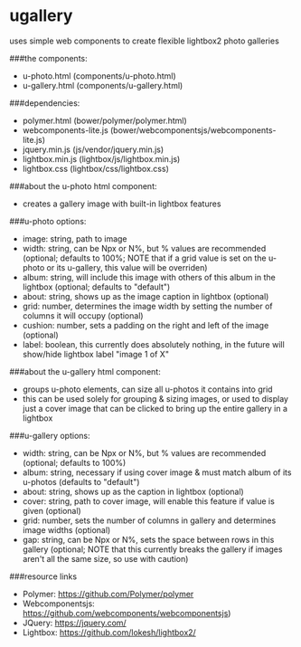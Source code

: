 # ugallery

uses simple web components to create flexible lightbox2 photo galleries

###the components:
- u-photo.html (components/u-photo.html)
- u-gallery.html (components/u-gallery.html)

###dependencies: 
- polymer.html (bower/polymer/polymer.html)
- webcomponents-lite.js (bower/webcomponentsjs/webcomponents-lite.js)
- jquery.min.js (js/vendor/jquery.min.js)
- lightbox.min.js (lightbox/js/lightbox.min.js)
- lightbox.css (lightbox/css/lightbox.css)

###about the u-photo html component:
- creates a gallery image with built-in lightbox features

###u-photo options:
- image: string, path to image
- width: string, can be Npx or N%, but % values are recommended (optional; defaults to 100%; NOTE that if a grid value is set on the u-photo or its u-gallery, this value will be overriden)
- album: string, will include this image with others of this album in the lightbox (optional; defaults to "default")
- about: string, shows up as the image caption in lightbox (optional)
- grid: number, determines the image width by setting the number of columns it will occupy (optional)
- cushion: number, sets a padding on the right and left of the image (optional)
- label: boolean, this currently does absolutely nothing, in the future will show/hide lightbox label "image 1 of X"


###about the u-gallery html component:
- groups u-photo elements, can size all u-photos it contains into grid
- this can be used solely for grouping & sizing images, or used to display just a cover image that can be clicked to bring up the entire gallery in a lightbox

###u-gallery options:
- width: string, can be Npx or N%, but % values are recommended (optional; defaults to 100%)
- album: string, necessary if using cover image & must match album of its u-photos (defaults to "default")
- about: string, shows up as the caption in lightbox (optional)
- cover: string, path to cover image, will enable this feature if value is given (optional)
- grid: number, sets the number of columns in gallery and determines image widths (optional)
- gap: string, can be Npx or N%, sets the space between rows in this gallery (optional; NOTE that this currently breaks the gallery if images aren't all the same size, so use with caution)

###resource links
- Polymer: https://github.com/Polymer/polymer
- Webcomponentsjs: https://github.com/webcomponents/webcomponentsjs)
- JQuery: https://jquery.com/
- Lightbox: https://github.com/lokesh/lightbox2/